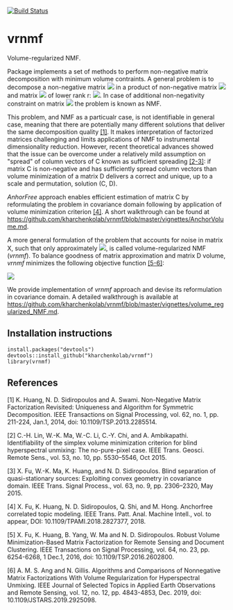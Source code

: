[![Build Status](https://travis-ci.com/kharchenkolab/vrnmf.svg?branch=master)](https://travis-ci.com/kharchenkolab/vrnmf)

# vrnmf
Volume-regularized NMF.

Package implements a set of methods to perform non-negative matrix decomposition with minimum volume contraints. A general problem is to decompose a non-negative matrix <img src="https://render.githubusercontent.com/render/math?math=X_{nm}"> in a product of non-negative matrix <img src="https://render.githubusercontent.com/render/math?math=C_{nr}"> and matrix <img src="https://render.githubusercontent.com/render/math?math=D_{rm}"> of lower rank r: <img src="https://render.githubusercontent.com/render/math?math=X = C\cdot D">. In case of additional non-negativity constraint on matrix <img src="https://render.githubusercontent.com/render/math?math=D"> the problem is known as NMF. 

This problem, and NMF as a particualr case, is not identifiable in general case, meaning that there are potentially many different solutions that deliver the same decomposition quality [[1]](#1). It makes interpretation of factorized matrices challenging and limits applications of NMF to instrumental dimensionality reduction. However, recent theoretical advances showed that the issue can be overcome under a relatively mild assumption on "spread" of column vectors of C known as sufficient spreading [[2-3]](#2): if matrix C is non-negative and has sufficiently spread column vectors than volume minimization of a matrix D delivers a correct and unique, up to a scale and permutation, solution (C, D). 

_AnhorFree_ approach enables efficient estimation of matrix C by reformulating the problem in covariance domain following by application of volume minimization criterion [[4]](#4). A short walkthrough can be found at https://github.com/kharchenkolab/vrnmf/blob/master/vignettes/AnchorVolume.md.

A more general formulation of the problem that accounts for noise in matrix X, such that only approximately <img src="https://render.githubusercontent.com/render/math?math=X \approx CD">, is called volume-regularized NMF (_vrnmf_). To balance goodness of matrix approximation and matrix D volume, _vrnmf_ minimizes the following objective function [[5-6]](#2):

<img src="https://render.githubusercontent.com/render/math?math=F = \| X-CD \|_{F}^{2} %2B \lambda \cdot Vol(D)"> 

We provide implementation of _vrnmf_ approach and devise its reformulation in covariance domain. A detailed walkthrough is available at https://github.com/kharchenkolab/vrnmf/blob/master/vignettes/volume_regularized_NMF.md.

## Installation instructions

```{r setup}
install.packages("devtools")
devtools::install_github("kharchenkolab/vrnmf")
library(vrnmf)
```

## References
<a id="1">[1]</a> 
K. Huang, N. D. Sidiropoulos and A. Swami.
Non-Negative Matrix Factorization Revisited: Uniqueness and Algorithm for Symmetric Decomposition.
IEEE Transactions on Signal Processing, vol. 62, no. 1, pp. 211-224, Jan.1, 2014, doi: 10.1109/TSP.2013.2285514.

<a id="2">[2]</a> 
C.-H. Lin, W.-K. Ma, W.-C. Li, C.-Y. Chi, and A. Ambikapathi.
Identifiability of the simplex volume minimization criterion for blind hyperspectral unmixing: The no-pure-pixel case.
IEEE Trans. Geosci.
Remote Sens.,  vol. 53, no. 10, pp. 5530–5546, Oct 2015.

<a id="3">[3]</a> 
X. Fu, W.-K. Ma, K. Huang, and N. D. Sidiropoulos.
Blind separation of quasi-stationary sources: Exploiting convex geometry in covariance domain.
IEEE Trans. Signal Process., vol. 63, no. 9, pp. 2306–2320, May 2015.

<a id="4">[4]</a> 
X. Fu, K. Huang, N. D. Sidiropoulos, Q. Shi, and M. Hong.
Anchorfree correlated topic modeling.
IEEE Trans. Patt. Anal. Machine Intell., vol. to appear, DOI: 10.1109/TPAMI.2018.2827377, 2018.

<a id="5">[5]</a> 
X. Fu, K. Huang, B. Yang, W. Ma and N. D. Sidiropoulos.
Robust Volume Minimization-Based Matrix Factorization for Remote Sensing and Document Clustering.
IEEE Transactions on Signal Processing, vol. 64, no. 23, pp. 6254-6268, 1 Dec.1, 2016, doi: 10.1109/TSP.2016.2602800.

<a id="6">[6]</a> 
A. M. S. Ang and N. Gillis.
Algorithms and Comparisons of Nonnegative Matrix Factorizations With Volume Regularization for Hyperspectral Unmixing.
IEEE Journal of Selected Topics in Applied Earth Observations and Remote Sensing, vol. 12, no. 12, pp. 4843-4853, Dec. 2019, doi: 10.1109/JSTARS.2019.2925098.
